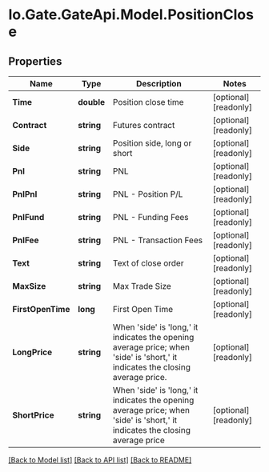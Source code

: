 
# Io.Gate.GateApi.Model.PositionClose

## Properties

Name | Type | Description | Notes
------------ | ------------- | ------------- | -------------
**Time** | **double** | Position close time | [optional] [readonly] 
**Contract** | **string** | Futures contract | [optional] [readonly] 
**Side** | **string** | Position side, long or short | [optional] [readonly] 
**Pnl** | **string** | PNL | [optional] [readonly] 
**PnlPnl** | **string** | PNL - Position P/L | [optional] [readonly] 
**PnlFund** | **string** | PNL - Funding Fees | [optional] [readonly] 
**PnlFee** | **string** | PNL - Transaction Fees | [optional] [readonly] 
**Text** | **string** | Text of close order | [optional] [readonly] 
**MaxSize** | **string** | Max Trade Size | [optional] [readonly] 
**FirstOpenTime** | **long** | First Open Time | [optional] [readonly] 
**LongPrice** | **string** | When &#39;side&#39; is &#39;long,&#39; it indicates the opening average price; when &#39;side&#39; is &#39;short,&#39; it indicates the closing average price. | [optional] [readonly] 
**ShortPrice** | **string** | When &#39;side&#39; is &#39;long,&#39; it indicates the opening average price; when &#39;side&#39; is &#39;short,&#39; it indicates the closing average price | [optional] [readonly] 

[[Back to Model list]](../README.md#documentation-for-models)
[[Back to API list]](../README.md#documentation-for-api-endpoints)
[[Back to README]](../README.md)
